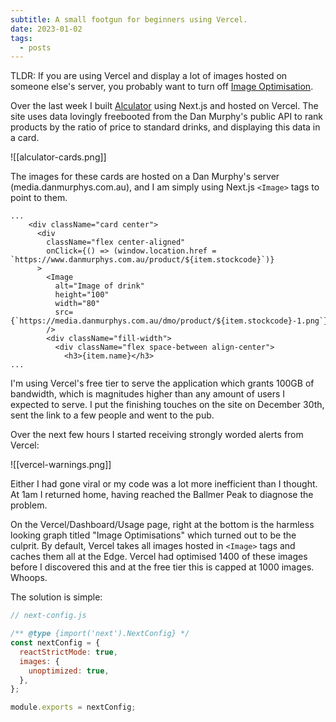 ```yaml
---
subtitle: A small footgun for beginners using Vercel.
date: 2023-01-02
tags:
  - posts
---
```

TLDR: If you are using Vercel and display a lot of images hosted on someone else's server, you probably want to turn off [Image Optimisation](https://vercel.com/docs/concepts/image-optimization).

Over the last week I built [Alculator](https://alculator.zachmanson.com) using Next.js and hosted on Vercel. The site uses data lovingly freebooted from the Dan Murphy's public API to rank products by the ratio of price to standard drinks, and displaying this data in a card.

![[alculator-cards.png]]

The images for these cards are hosted on a Dan Murphy's server (media.danmurphys.com.au), and I am simply using Next.js `<Image>` tags to point to them.

```tsx
...
    <div className="card center">
      <div
        className="flex center-aligned"
        onClick={() => (window.location.href = `https://www.danmurphys.com.au/product/${item.stockcode}`)}
      >
        <Image
          alt="Image of drink"
          height="100"
          width="80"
          src={`https://media.danmurphys.com.au/dmo/product/${item.stockcode}-1.png`}
        />
        <div className="fill-width">
          <div className="flex space-between align-center">
            <h3>{item.name}</h3>
...
```

I'm using Vercel's free tier to serve the application which grants 100GB of bandwidth, which is magnitudes higher than any amount of users I expected to serve. I put the finishing touches on the site on December 30th, sent the link to a few people and went to the pub.

Over the next few hours I started receiving strongly worded alerts from Vercel:

![[vercel-warnings.png]]

Either I had gone viral or my code was a lot more inefficient than I thought. At 1am I returned home, having reached the Ballmer Peak to diagnose the problem.

On the Vercel/Dashboard/Usage page, right at the bottom is the harmless looking graph titled "Image Optimisations" which turned out to be the culprit. By default, Vercel takes all images hosted in `<Image>` tags and caches them all at the Edge. Vercel had optimised 1400 of these images before I discovered this and at the free tier this is capped at 1000 images. Whoops.

The solution is simple:

```js
// next-config.js

/** @type {import('next').NextConfig} */
const nextConfig = {
  reactStrictMode: true,
  images: {
    unoptimized: true,
  },
};

module.exports = nextConfig;
```
